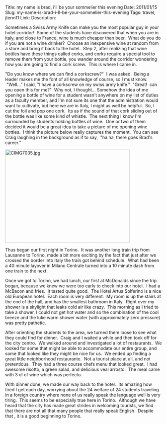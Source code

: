 Title: my name is brad, i'll be your sommelier this evening
Date: 2011/01/15
Slug: my-name-is-brad-i-ll-be-your-sommelier-this-evening
Tags: travel, jterm11
Link: 
Description: 


<p>Sometimes a Swiss Army Knife can make you the most popular guy in your hotel corridor!  Some of the students have discovered that when you are in italy, and close to France, wine is much cheaper than beer.  What do you do if you are not a wine drinker?  Choose an inexpensive wine at random from a store and bring it back to the hotel.  Step 2, after realizing that wine bottles have these things called corks, and corks require a special tool to remove them from your bottle, you wander around the corridor wondering how you are going to find a cork screw.  This is where I came in.</p><p>"Do you know where we can find a corkscrew?"  I was asked.  Being a leader makes me the font of all knowledge of course, so I must know.  "Well..." I said, "I have a corkscrew on my swiss army knife."  "Great!  can you open this for me?"  Why not, I thought... Somehow the idea of me opening a bottle of wine for a student wasn't anywhere on my list of duties as a faculty member, and I'm not sure its one that the administration would want to cultivate, but here we are in Italy, I might as well be helpful.  So, I cut the foil and pop one cork.  Its as if the sound of that cork sliding out of the bottle was like some kind of whistle.  The next thing I know I'm surrounded by students holding bottles of wine.  One or two of them decided it would be a great idea to take a picture of me opening wine bottles.  I think the picture below really captures the moment.  You can see Craig laughing in the background as if to say,  "ha ha, there goes Brad's career."</p><p><img title="CIMG7035.jpg" src="http://lh3.ggpht.com/_wISL1SSAaEA/TTIVM2vBfGI/AAAAAAAAAKI/Ls16QIDb3EI/CIMG7035.jpg?imgmax=800" border="0" alt="CIMG7035.jpg" width="400" height="300" /></p><p>Thus began our first night in Torino.  It was another long train trip from Lausanne to Torino, made a bit more exciting by the fact that just after we crossed the border into Italy the train got behind schedule.  What had been a 40 minute layover in Milano Centrale turned into a 10 minute dash from one train to the next.</p><p>Once we got to Torino, we had lunch, our first at McDonalds since the trip began, because we knew we were too early to check into our hotel.  I had a McBacon and fries.  It tasted quite good.  The Hotel Artua Solferino is a nice old European hotel.  Each room is very different.  My room is up the stairs at the end of the hall, and has the smallest bathroom in Italy.  Right over my shower is a skylight that leaks cold air like crazy.  This morning as I tried to take a shower, I could not get hot water and so the combination of the cool breeze and the luke warm shower water (with approximately zero pressure) was pretty pathetic.</p><p>After orienting the students to the area, we turned them loose to see what they could find for dinner.  Craig and I waited a while and then took off for the city centro.  We walked around and investigated a lot of restaurants.  We looked for some that might be able to accommodate our entire group, and some that looked like they might be nice for us.  We ended up finding a great little neighborhood restaurante.  Not a tourist place at all, and not pretentious.  They had a three course chefs menu that looked great.  I had awesome risotto, a green salad, and delicious veal arrosto.  The meal came with 3 dl of wine which was perfecto.</p><p>With dinner done, we made our way back to the hotel.  Its amazing how tired I get each day, worrying about the 24 welfare of 24 students traveling in a foreign country where none of us really speak the language well is very tiring.  This seems to be especially true here in Torino.  Although we have heard that the city has made great strides in welcoming tourists, we find that there are not all that many people that really speak English.  Despite that , it is a good beginning to Torino.</p><p> </p><div class="blogger-post-footer"><img width='1' height='1' src='https://blogger.googleusercontent.com/tracker/2759017781463016019-2925398357005830028?l=blog.bonelakesoftware.com' alt='' /></div>
